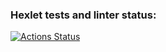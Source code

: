 ### Hexlet tests and linter status:
[![Actions Status](https://github.com/MisterCool/java-project-61/workflows/hexlet-check/badge.svg)](https://github.com/MisterCool/java-project-61/actions)